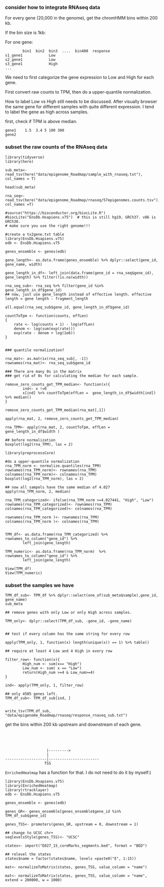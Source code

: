 
### consider how to integrate RNAseq data

For every gene (20,000 in the genome), get the chromHMM bins within 200 kb.

If the bin size is 1kb:

For one gene:

```
        bin1  bin2  bin3  ....  bin400  response
s1_gene1            Low
s2_gene1            Low
s3_gene1            High
...

```

We need to first categorize the gene expression to Low and High for each gene.

First convert raw counts to TPM, then do a upper-quantile normalization.

How to label Low vs High still needs to be discussed. After visually browser the same gene
for different samples with quite different expression. I tend to label the gene as high across
samples.

first, check if TPM is above median.

```
gene1    1.5  3.4 5 100 300
gene2

```

### subset the raw counts of the RNAseq data

```{r}
library(tidyverse)
library(here)

sub_meta<- read_tsv(here("data/epigenome_Roadmap/sample_with_rnaseq.txt"), col_names = T)

head(sub_meta)

rna_seq<- read_tsv(here("data/epigenome_Roadmap/rnaseq/57epigenomes.counts.tsv"), col_names =T)

```


```{r}
#source("https://bioconductor.org/biocLite.R")
#biocLite("EnsDb.Hsapiens.v75")  # this is still hg19, GRCh37. v86 is GRCh38.
# make sure you use the right genome!!!

#create a tx2gene.txt table
library(EnsDb.Hsapiens.v75)
edb <- EnsDb.Hsapiens.v75

genes_ensemble <- genes(edb)

gene_length<- as.data.frame(genes_ensemble) %>% dplyr::select(gene_id, gene_name, width)

gene_length_in_df<- left_join(data.frame(gene_id = rna_seq$gene_id), gene_length) %>% filter(!is.na(width))

rna_seq_sub<- rna_seq %>% filter(gene_id %in% gene_length_in_df$gene_id)
## now, just use gene_length instead of effective length. effective length = gene length - fragment_length

all.equal(rna_seq_sub$gene_id, gene_length_in_df$gene_id)

countToTpm <- function(counts, effLen)
{
    rate <- log(counts + 1) - log(effLen)
    denom <- log(sum(exp(rate)))
    exp(rate - denom + log(1e6))
}


### quantile normalization?

rna_mat<- as.matrix(rna_seq_sub[, -1])
rownames(rna_mat)<- rna_seq_sub$gene_id

### There are many 0s in the matrix
### get rid of 0s for calculating the median for each sample.

remove_zero_counts_get_TPM_median<- function(x){
        ind<- x !=0
        x[ind] %>% countToTpm(effLen =  gene_length_in_df$width[ind]) %>% median()
}

remove_zero_counts_get_TPM_median(rna_mat[,1])

apply(rna_mat, 2, remove_zero_counts_get_TPM_median)

rna_TPM<- apply(rna_mat, 2, countToTpm, effLen = gene_length_in_df$width )

## before normalization
boxplot(log2(rna_TPM), las = 2)

library(preprocessCore)

#do a upper-quantile normalization
rna_TPM_norm <- normalize.quantiles(rna_TPM)
rownames(rna_TPM_norm)<- rownames(rna_TPM)
colnames(rna_TPM_norm)<- colnames(rna_TPM)
boxplot(log2(rna_TPM_norm), las = 2)

## now all sampels have the same median of 4.027
apply(rna_TPM_norm, 2, median)

rna_TPM_categorized<- ifelse(rna_TPM_norm >=4.027441, "High", "Low")
rownames(rna_TPM_categorized)<- rownames(rna_TPM)
colnames(rna_TPM_categorized)<- colnames(rna_TPM)

rownames(rna_TPM_norm )<- rownames(rna_TPM)
colnames(rna_TPM_norm )<- colnames(rna_TPM)


TPM_df<- as.data.frame(rna_TPM_categorized) %>% rownames_to_column("gene_id") %>%
        left_join(gene_length)

TPM_numeric<- as.data.frame(rna_TPM_norm)  %>% rownames_to_column("gene_id") %>%
        left_join(gene_length)

View(TPM_df)
View(TPM_numeric)
```

### subset the samples we have

```{r}
TPM_df_sub<- TPM_df %>% dplyr::select(one_of(sub_meta$sample),gene_id, gene_name)
sub_meta

## remove genes with only Low or only High across samples.

TPM_only<- dplyr::select(TPM_df_sub, -gene_id, -gene_name)


## test if every column has the same string for every row

apply(TPM_only, 1, function(x) length(unique(x)) == 1) %>% table()

## require at least 4 Low and 4 High in every row

filter_row<- function(x){
        High_num <- sum(x== "High")
        Low_num <- sum( x == "Low")
        return(High_num >=4 & Low_num>=4)
}

ind<- apply(TPM_only, 1, filter_row)

## only 4505 genes left.
TPM_df_sub<- TPM_df_sub[ind, ]


write_tsv(TPM_df_sub, "data/epigenome_Roadmap/rnaseq/response_rnaseq_sub.txt")
```


get the bins within 200 kb upstream and downstream of each gene.

```




                   |--------->
                   |
-------------------|-----------------------
                  TSS

```

`EnrichedHeatmap` has a function for that. I do not need to do it by myself:)


```{r}
library(EnsDb.Hsapiens.v75)
library(EnrichedHeatmap)
library(rtracklayer)
edb <- EnsDb.Hsapiens.v75

genes_ensemble <- genes(edb)

genes_GR<- genes_ensemble[genes_ensemble$gene_id %in% TPM_df_sub$gene_id]

genes_TSS<- promoters(genes_GR, upstream = 0, downstream = 1)

## change to UCSC chr+
seqlevelsStyle(genes_TSS)<- "UCSC"

states<- import("E027_15_coreMarks_segments.bed", format = "BED")

## relevel the states
states$name = factor(states$name, levels =paste0("E", 1:15))

mat<- normalizeToMatrix(states, genes_TSS, value_column = "name")

mat<- normalizeToMatrix(states, genes_TSS, value_column = "name", extend = 200000, w = 1000)

```

